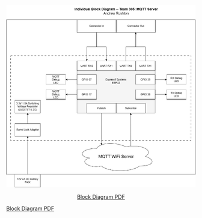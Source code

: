 ![Block Diagram](Images/BlockDiagram.png)

<div align="center">

  [Block Diagram PDF](Images/BlockDiagram.pdf)

</div>

[Block Diagram PDF](Images/BlockDiagram.pdf)
